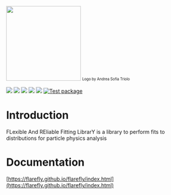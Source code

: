 <img src="./flarefly_logo.png" width="200" /> <sub><sup>Logo by Andrea Sofia Triolo</sup></sub>

[![](https://img.shields.io/github/license/flarefly/flarefly)](https://github.com/hipe4ml/hipe4ml-converter/blob/main/LICENSE)
[![](https://img.shields.io/pypi/pyversions/flarefly.svg?longCache=True)](https://pypi.org/project/flarefly/)
[![](https://img.shields.io/pypi/v/flarefly.svg?maxAge=3600)](https://pypi.org/project/flarefly/)
![](https://github.com/hipe4ml/flarefly/actions/workflows/pythonpackage.yml/badge.svg?branch=main)
![](https://github.com/hipe4ml/flarefly/actions/workflows/pythonpublish.yml/badge.svg)
[![Test package](https://github.com/flarefly/flarefly/actions/workflows/pythonpackage.yml/badge.svg)](https://github.com/flarefly/flarefly/actions/workflows/pythonpackage.yml)

# Introduction
FLexible And REliable Fitting LibrarY is a library to perform fits to distributions for particle physics analysis

# Documentation

[https://flarefly.github.io/flarefly/index.html](https://flarefly.github.io/flarefly/index.html)
